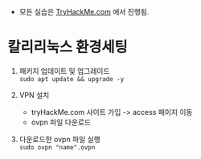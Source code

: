 - 모든 실습은 [TryHackMe.com](tryhackme.com) 에서 진행됨.

# 칼리리눅스 환경세팅

1. 패키지 업데이트 및 업그레이드     
```sudo apt update && upgrade -y```

2. VPN 설치   
    - tryHackMe.com 사이트 가입 -> access 페이지 이동
    - ovpn 파일 다운로드

3. 다운로드한 ovpn 파일 실행   
    ```sudo ovpn "name".ovpn```

